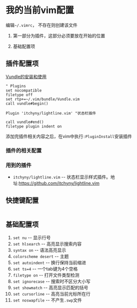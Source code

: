 # 我的当前vim配置

编辑`~/.vimrc`， 不存在则创建该文件

1. 第一部分为插件，这部分必须要放在开始的位置

2. 基础配置项

## 插件配置项

[Vundle的安装和使用](./vundle.md)

```
" Plugins
set nocompatible
filetype off
set rtp+=~/.vim/bundle/Vundle.vim
call vundle#begin()

Plugin 'itchyny/lightline.vim' "状态栏插件

call vundle#end()
filetype plugin indent on
```

添加完插件相关内容之后，在vim中执行`:PluginInstall`安装插件

### 插件的相关配置

### 用到的插件

* `itchyny/lightline.vim` -- 状态栏显示样式插件。地址:https://github.com/itchyny/lightline.vim

## 快捷键配置

```
```

## 基础配置项

1. `set nu` -- 显示行号
2. `set hlsearch` -- 高亮显示搜索内容
3. `syntax on` -- 语法高亮显示
4. `colorscheme desert` -- 主题
5. `set autoindent` -- 换行保持当前缩进
6. `set ts=4` -- 一个tab键为4个空格
7. `filetype on` -- 打开文件类型检测
8. `set ignorecase` -- 搜索时不区分大小写
9. `set showmatch` -- 高亮显示匹配的括号
10. `set cursorline` -- 高亮当前光标所在行
11. `set noswapfile` -- 不产生`.swp`文件